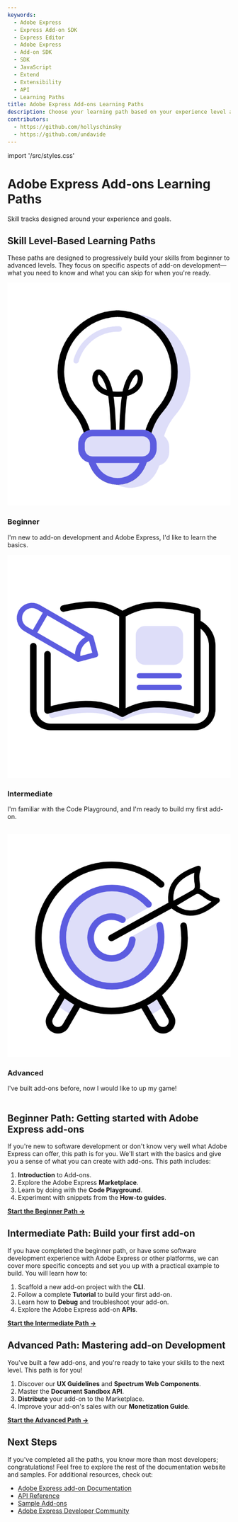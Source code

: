 ```yaml
---
keywords:
  - Adobe Express
  - Express Add-on SDK
  - Express Editor
  - Adobe Express
  - Add-on SDK
  - SDK
  - JavaScript
  - Extend
  - Extensibility
  - API
  - Learning Paths
title: Adobe Express Add-ons Learning Paths
description: Choose your learning path based on your experience level and get started with Adobe Express add-on development.
contributors:
  - https://github.com/hollyschinsky
  - https://github.com/undavide
---
```


import '/src/styles.css'

# Adobe Express Add-ons Learning Paths

Skill tracks designed around your experience and goals.

## Skill Level-Based Learning Paths

These paths are designed to progressively build your skills from beginner to advanced levels. They focus on specific aspects of add-on development—what you need to know and what you can skip for when you're ready.

<TextBlock slots="image, heading, text" width="33%" />

![Beginner Level Badge](./images/path-beginner.png)

### Beginner

I'm new to add-on development and Adobe Express, I'd like to learn the basics.

<TextBlock slots="image, heading, text" width="33%" />

![Intermediate Level Badge](./images/path-intermediate.png)

### Intermediate

I'm familiar with the Code Playground, and I'm ready to build my first add-on.<br/><br/>

<TextBlock slots="image, heading, text" width="33%" />

![Advanced Level Badge](./images/path-advanced.png)

### Advanced

I've built add-ons before, now I would like to up my game!<br/><br/>

<!-- # Learning Paths for Adobe Express Add-on Development -->

## Beginner Path: Getting started with Adobe Express add-ons

If you're new to software development or don't know very well what Adobe Express can offer, this path is for you. We'll start with the basics and give you a sense of what you can create with add-ons. This path includes:

1. **Introduction** to Add-ons.
2. Explore the Adobe Express **Marketplace**.
3. Learn by doing with the **Code Playground**.
4. Experiment with snippets from the **How-to guides**.

**[Start the Beginner Path →](./beginner.md)**

## Intermediate Path: Build your first add-on

If you have completed the beginner path, or have some software development experience with Adobe Express or other platforms, we can cover more specific concepts and set you up with a practical example to build. You will learn how to:

1. Scaffold a new add-on project with the **CLI**.
2. Follow a complete **Tutorial** to build your first add-on.
3. Learn how to **Debug** and troubleshoot your add-on.
4. Explore the Adobe Express add-on **APIs**.

**[Start the Intermediate Path →](./intermediate.md)**

## Advanced Path: Mastering add-on Development

You've built a few add-ons, and you're ready to take your skills to the next level. This path is for you!

1. Discover our **UX Guidelines** and **Spectrum Web Components**.
2. Master the **Document Sandbox API**.
3. **Distribute** your add-on to the Marketplace.
4. Improve your add-on's sales with our **Monetization Guide**.

**[Start the Advanced Path →](./advanced.md)**

## Next Steps

If you've completed all the paths, you know more than most developers; congratulations! Feel free to explore the rest of the documentation website and samples. For additional resources, check out:

- [Adobe Express add-on Documentation](../getting_started/index.md)
- [API Reference](../../references/index.md)
- [Sample Add-ons](../../samples.md)
- [Adobe Express Developer Community](https://developer.adobe.com/express/community)
